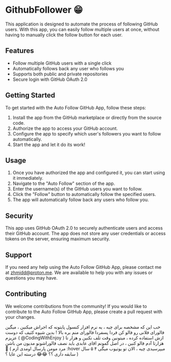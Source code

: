 <h1>GithubFollower 😁</h1><p>This application is designed to automate the process of following GitHub users. With this app, you can easily follow multiple users at once, without having to manually click the follow button for each user.</p><h2>Features</h2><ul><li>Follow multiple GitHub users with a single click</li><li>Automatically follows back any user who follows you</li><li>Supports both public and private repositories</li><li>Secure login with GitHub OAuth 2.0</li></ul><h2>Getting Started</h2><p>To get started with the Auto Follow GitHub App, follow these steps:</p><ol><li>Install the app from the GitHub marketplace or directly from the source code.</li><li>Authorize the app to access your GitHub account.</li><li>Configure the app to specify which user's followers you want to follow automatically.</li><li>Start the app and let it do its work!</li></ol><h2>Usage</h2><ol><li>Once you have authorized the app and configured it, you can start using it immediately.</li><li>Navigate to the "Auto Follow" section of the app.</li><li>Enter the username(s) of the GitHub users you want to follow.</li><li>Click the "Follow" button to automatically follow the specified users.</li><li>The app will automatically follow back any users who follow you.</li></ol><h2>Security</h2><p>This app uses GitHub OAuth 2.0 to securely authenticate users and access their GitHub account. The app does not store any user credentials or access tokens on the server, ensuring maximum security.</p><h2>Support</h2><p>If you need any help using the Auto Follow GitHub App, please contact me at <a href="mailto:zhmidd@proton.me" target="_new">zhmidd@proton.me</a>. We are available to help you with any issues or questions you may have.</p><h2>Contributing</h2><p>We welcome contributions from the community! If you would like to contribute to the Auto Follow GitHub App, please create a pull request with your changes. </p>

خب این که مشخصه برای چیه ، یه نرم افزار کنسول پایتونه که اجراش میکنین ، میگین فالورای فلانی رو فالو کن فردا پسفردا فالورای منم بره بالا ! بدین شیوه کثیف که دوست عزیزم ( @CodingWithEnjoy ) ازش استفاده کرده ، میتونین وقت تلف نکنین و هزار تا هزارتا آدم فالو کنین ، در اصل گمونم اقای عابدی باید نصف فالوراشونو مدیون من باشن 😬
( مرد مومن پارسال اومدی ازم :hover میپرسیدی چیه ، الان تو یوتیوب میگی ۴ ۵ سال سابقه داری ؟؟ 😂😂 درسته این عایا ؟ )
